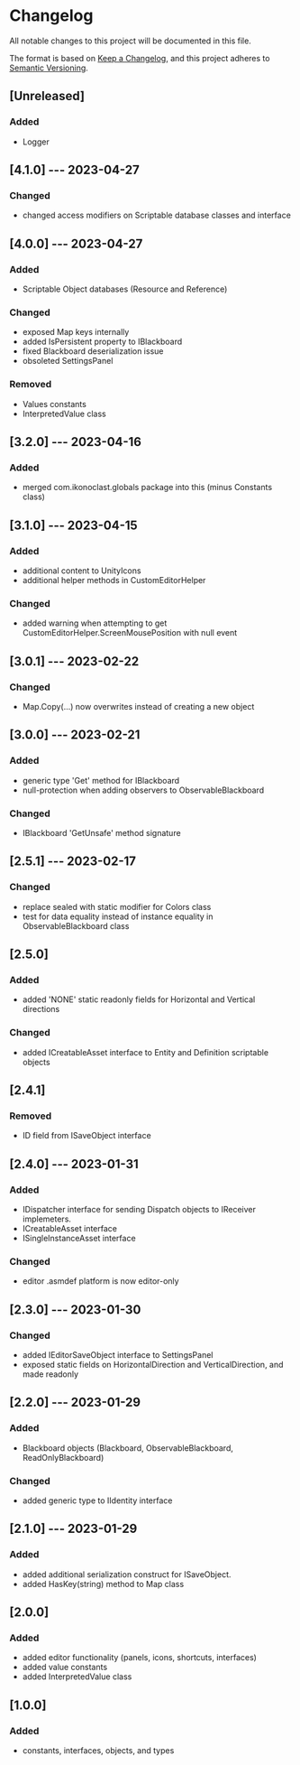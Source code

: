 # Changelog

All notable changes to this project will be documented in this file.

The format is based on [Keep a Changelog](https://keepachangelog.com/en/1.0.0/),
and this project adheres to [Semantic Versioning](https://semver.org/spec/v2.0.0.html).

## [Unreleased]

### Added

- Logger

## [4.1.0] --- 2023-04-27

### Changed

- changed access modifiers on Scriptable database classes and interface

## [4.0.0] --- 2023-04-27

### Added

- Scriptable Object databases (Resource and Reference)

### Changed

- exposed Map keys internally
- added IsPersistent property to IBlackboard
- fixed Blackboard deserialization issue
- obsoleted SettingsPanel

### Removed

- Values constants
- InterpretedValue class 

## [3.2.0] --- 2023-04-16

### Added

- merged com.ikonoclast.globals package into this (minus Constants class)

## [3.1.0] --- 2023-04-15

### Added

- additional content to UnityIcons
- additional helper methods in CustomEditorHelper

### Changed

- added warning when attempting to get CustomEditorHelper.ScreenMousePosition with null event

## [3.0.1] --- 2023-02-22

### Changed

- Map.Copy(...) now overwrites instead of creating a new object

## [3.0.0] --- 2023-02-21

### Added

- generic type 'Get' method for IBlackboard
- null-protection when adding observers to ObservableBlackboard

### Changed

- IBlackboard 'GetUnsafe' method signature

## [2.5.1] --- 2023-02-17

### Changed

- replace sealed with static modifier for Colors class
- test for data equality instead of instance equality in ObservableBlackboard class

## [2.5.0]

### Added

- added 'NONE' static readonly fields for Horizontal and Vertical directions

### Changed

- added ICreatableAsset interface to Entity and Definition scriptable objects

## [2.4.1]

### Removed

- ID field from ISaveObject interface

## [2.4.0] --- 2023-01-31

### Added

- IDispatcher interface for sending Dispatch objects to IReceiver implemeters.
- ICreatableAsset interface 
- ISingleInstanceAsset interface

### Changed

- editor .asmdef platform is now editor-only

## [2.3.0] --- 2023-01-30

### Changed

- added IEditorSaveObject interface to SettingsPanel
- exposed static fields on HorizontalDirection and VerticalDirection, and made readonly

## [2.2.0] --- 2023-01-29

### Added

- Blackboard objects (Blackboard, ObservableBlackboard, ReadOnlyBlackboard)

### Changed

- added generic type to IIdentity interface

## [2.1.0] --- 2023-01-29

### Added

- added additional serialization construct for ISaveObject.
- added HasKey(string) method to Map class

## [2.0.0]

### Added

- added editor functionality (panels, icons, shortcuts, interfaces)
- added value constants
- added InterpretedValue class

## [1.0.0]

### Added

- constants, interfaces, objects, and types
